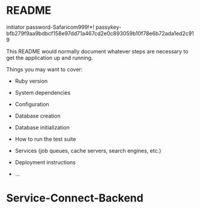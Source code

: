 # README
initiator password-Safaricom999!*!
passykey- bfb279f9aa9bdbcf158e97dd71a467cd2e0c893059b10f78e6b72ada1ed2c919

This README would normally document whatever steps are necessary to get the
application up and running.

Things you may want to cover:

* Ruby version

* System dependencies

* Configuration

* Database creation

* Database initialization

* How to run the test suite

* Services (job queues, cache servers, search engines, etc.)

* Deployment instructions

* ...
# Service-Connect-Backend
